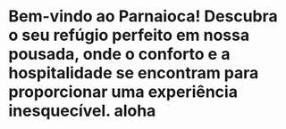 # Bem-vindo ao Parnaioca! Descubra o seu refúgio perfeito em nossa pousada, onde o conforto e a hospitalidade se encontram para proporcionar uma experiência inesquecível. aloha 